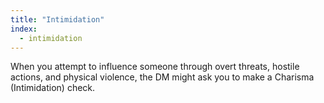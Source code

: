 ```yaml
---
title: "Intimidation"
index:
  - intimidation
---
```

When you attempt to influence someone through overt threats, hostile actions, and physical violence, the DM might ask you to make a Charisma (Intimidation) check.
